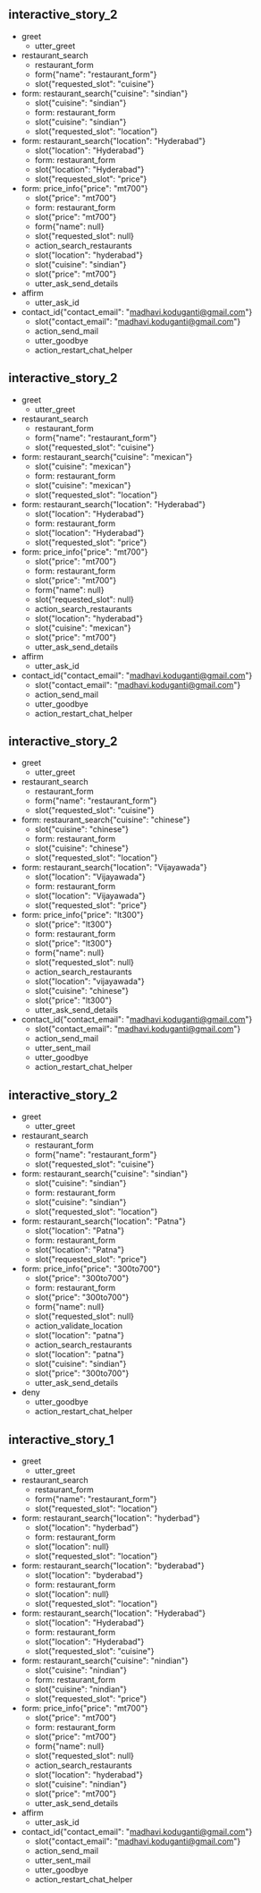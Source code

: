 
 
## interactive_story_2
* greet
    - utter_greet
* restaurant_search
    - restaurant_form
    - form{"name": "restaurant_form"}
    - slot{"requested_slot": "cuisine"}
* form: restaurant_search{"cuisine": "sindian"}
    - slot{"cuisine": "sindian"}
    - form: restaurant_form
    - slot{"cuisine": "sindian"}
    - slot{"requested_slot": "location"}
* form: restaurant_search{"location": "Hyderabad"}
    - slot{"location": "Hyderabad"}
    - form: restaurant_form
    - slot{"location": "Hyderabad"}
    - slot{"requested_slot": "price"}
* form: price_info{"price": "mt700"}
    - slot{"price": "mt700"}
    - form: restaurant_form
    - slot{"price": "mt700"}
    - form{"name": null}
    - slot{"requested_slot": null}
    - action_search_restaurants
    - slot{"location": "hyderabad"}
    - slot{"cuisine": "sindian"}
    - slot{"price": "mt700"}
    - utter_ask_send_details
* affirm
    - utter_ask_id
* contact_id{"contact_email": "madhavi.koduganti@gmail.com"}
    - slot{"contact_email": "madhavi.koduganti@gmail.com"}
    - action_send_mail
    - utter_goodbye
    - action_restart_chat_helper



## interactive_story_2
* greet
    - utter_greet
* restaurant_search
    - restaurant_form
    - form{"name": "restaurant_form"}
    - slot{"requested_slot": "cuisine"}
* form: restaurant_search{"cuisine": "mexican"}
    - slot{"cuisine": "mexican"}
    - form: restaurant_form
    - slot{"cuisine": "mexican"}
    - slot{"requested_slot": "location"}
* form: restaurant_search{"location": "Hyderabad"}
    - slot{"location": "Hyderabad"}
    - form: restaurant_form
    - slot{"location": "Hyderabad"}
    - slot{"requested_slot": "price"}
* form: price_info{"price": "mt700"}
    - slot{"price": "mt700"}
    - form: restaurant_form
    - slot{"price": "mt700"}
    - form{"name": null}
    - slot{"requested_slot": null}
    - action_search_restaurants
    - slot{"location": "hyderabad"}
    - slot{"cuisine": "mexican"}
    - slot{"price": "mt700"}
    - utter_ask_send_details
* affirm
    - utter_ask_id
* contact_id{"contact_email": "madhavi.koduganti@gmail.com"}
    - slot{"contact_email": "madhavi.koduganti@gmail.com"}
    - action_send_mail
    - utter_goodbye
    - action_restart_chat_helper


 

## interactive_story_2
* greet
    - utter_greet
* restaurant_search
    - restaurant_form
    - form{"name": "restaurant_form"}
    - slot{"requested_slot": "cuisine"}
* form: restaurant_search{"cuisine": "chinese"}
    - slot{"cuisine": "chinese"}
    - form: restaurant_form
    - slot{"cuisine": "chinese"}
    - slot{"requested_slot": "location"}
* form: restaurant_search{"location": "Vijayawada"}
    - slot{"location": "Vijayawada"}
    - form: restaurant_form
    - slot{"location": "Vijayawada"}
    - slot{"requested_slot": "price"}
* form: price_info{"price": "lt300"}
    - slot{"price": "lt300"}
    - form: restaurant_form
    - slot{"price": "lt300"}
    - form{"name": null}
    - slot{"requested_slot": null}
    - action_search_restaurants
    - slot{"location": "vijayawada"}
    - slot{"cuisine": "chinese"}
    - slot{"price": "lt300"}
    - utter_ask_send_details
* contact_id{"contact_email": "madhavi.koduganti@gmail.com"}
    - slot{"contact_email": "madhavi.koduganti@gmail.com"}
    - action_send_mail
    - utter_sent_mail
    - utter_goodbye
    - action_restart_chat_helper



## interactive_story_2
* greet
    - utter_greet
* restaurant_search
    - restaurant_form
    - form{"name": "restaurant_form"}
    - slot{"requested_slot": "cuisine"}
* form: restaurant_search{"cuisine": "sindian"}
    - slot{"cuisine": "sindian"}
    - form: restaurant_form
    - slot{"cuisine": "sindian"}
    - slot{"requested_slot": "location"}
* form: restaurant_search{"location": "Patna"}
    - slot{"location": "Patna"}
    - form: restaurant_form
    - slot{"location": "Patna"}
    - slot{"requested_slot": "price"}
* form: price_info{"price": "300to700"}
    - slot{"price": "300to700"}
    - form: restaurant_form
    - slot{"price": "300to700"}
    - form{"name": null}
    - slot{"requested_slot": null}
    - action_validate_location
    - slot{"location": "patna"}
    - action_search_restaurants
    - slot{"location": "patna"}
    - slot{"cuisine": "sindian"}
    - slot{"price": "300to700"}
    - utter_ask_send_details
* deny
    - utter_goodbye
    - action_restart_chat_helper

## interactive_story_1
* greet
    - utter_greet
* restaurant_search
    - restaurant_form
    - form{"name": "restaurant_form"}
    - slot{"requested_slot": "location"}
* form: restaurant_search{"location": "hyderbad"}
    - slot{"location": "hyderbad"}
    - form: restaurant_form
    - slot{"location": null}
    - slot{"requested_slot": "location"}
* form: restaurant_search{"location": "byderabad"}
    - slot{"location": "byderabad"}
    - form: restaurant_form
    - slot{"location": null}
    - slot{"requested_slot": "location"}
* form: restaurant_search{"location": "Hyderabad"}
    - slot{"location": "Hyderabad"}
    - form: restaurant_form
    - slot{"location": "Hyderabad"}
    - slot{"requested_slot": "cuisine"}
* form: restaurant_search{"cuisine": "nindian"}
    - slot{"cuisine": "nindian"}
    - form: restaurant_form
    - slot{"cuisine": "nindian"}
    - slot{"requested_slot": "price"}
* form: price_info{"price": "mt700"}
    - slot{"price": "mt700"}
    - form: restaurant_form
    - slot{"price": "mt700"}
    - form{"name": null}
    - slot{"requested_slot": null}
    - action_search_restaurants
    - slot{"location": "hyderabad"}
    - slot{"cuisine": "nindian"}
    - slot{"price": "mt700"}
    - utter_ask_send_details
* affirm
    - utter_ask_id
* contact_id{"contact_email": "madhavi.koduganti@gmail.com"}
    - slot{"contact_email": "madhavi.koduganti@gmail.com"}
    - action_send_mail
    - utter_sent_mail
    - utter_goodbye
    - action_restart_chat_helper

